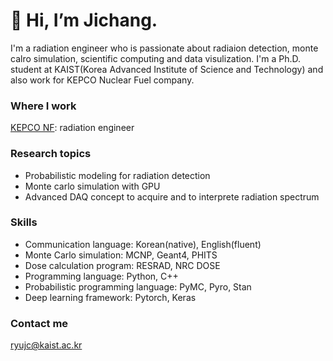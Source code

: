 # 👋 Hi, I’m Jichang.
I'm a radiation engineer who is passionate about radiaion detection, monte calro simulation, scientific computing and data visulization. I'm a Ph.D. student at KAIST(Korea Advanced Institute of Science and Technology) and also work for KEPCO Nuclear Fuel company.

### Where I work
[KEPCO NF](https://www.knfc.co.kr/eps): radiation engineer

### Research topics
* Probabilistic modeling for radiation detection
* Monte carlo simulation with GPU
* Advanced DAQ concept to acquire and to interprete radiation spectrum

### Skills
* Communication language: Korean(native), English(fluent)
* Monte Carlo simulation: MCNP, Geant4, PHITS
* Dose calculation program: RESRAD, NRC DOSE
* Programming language: Python, C++
* Probabilistic programming language: PyMC, Pyro, Stan
* Deep learning framework: Pytorch, Keras

### Contact me
ryujc@kaist.ac.kr


<!---
jichangryu/jichangryu is a ✨ special ✨ repository because its `README.md` (this file) appears on your GitHub profile.
You can click the Preview link to take a look at your changes.
--->
